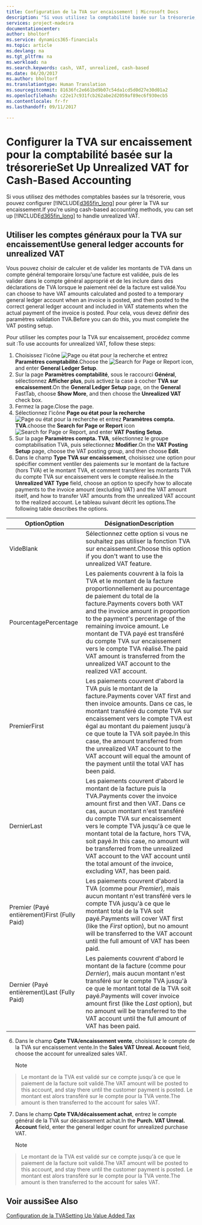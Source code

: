 ```yaml
---
title: Configuration de la TVA sur encaissement | Microsoft Docs
description: "Si vous utilisez la comptabilité basée sur la trésorerie, vous pouvez spécifier comment gérer la TVA sur encaissement pour les ventes et les achats."
services: project-madeira
documentationcenter: 
author: bholtorf
ms.service: dynamics365-financials
ms.topic: article
ms.devlang: na
ms.tgt_pltfrm: na
ms.workload: na
ms.search.keywords: cash, VAT, unrealized, cash-based
ms.date: 04/20/2017
ms.author: bholtorf
ms.translationtype: Human Translation
ms.sourcegitcommit: 81636fc2e661bd9b07c54da1cd5d0d27e30d01a2
ms.openlocfilehash: c22e17c931fcb262abe2d2059af89ec6f930ecb5
ms.contentlocale: fr-fr
ms.lasthandoff: 09/11/2017

---
```


# <a name="set-up-unrealized-vat-for-cash-based-accounting"></a><span data-ttu-id="0a49a-103">Configurer la TVA sur encaissement pour la comptabilité basée sur la trésorerie</span><span class="sxs-lookup"><span data-stu-id="0a49a-103">Set Up Unrealized VAT for Cash-Based Accounting</span></span>
<span data-ttu-id="0a49a-104">Si vous utilisez des méthodes comptables basées sur la trésorerie, vous pouvez configurer [!INCLUDE[d365fin_long](includes/d365fin_long_md.md)] pour gérer la TVA sur encaissement.</span><span class="sxs-lookup"><span data-stu-id="0a49a-104">If you're using cash-based accounting methods, you can set up [!INCLUDE[d365fin_long](includes/d365fin_long_md.md)] to handle unrealized VAT.</span></span>

## <a name="use-general-ledger-accounts-for-unrealized-vat"></a><span data-ttu-id="0a49a-105">Utiliser les comptes généraux pour la TVA sur encaissement</span><span class="sxs-lookup"><span data-stu-id="0a49a-105">Use general ledger accounts for unrealized VAT</span></span>
<span data-ttu-id="0a49a-106">Vous pouvez choisir de calculer et de valider les montants de TVA dans un compte général temporaire lorsqu'une facture est validée, puis de les valider dans le compte général approprié et de les inclure dans des déclarations de TVA lorsque le paiement réel de la facture est validé.</span><span class="sxs-lookup"><span data-stu-id="0a49a-106">You can choose to have VAT amounts calculated and posted to a temporary general ledger account when an invoice is posted, and then posted to the correct general ledger account and included in VAT statements when the actual payment of the invoice is posted.</span></span> <span data-ttu-id="0a49a-107">Pour cela, vous devez définir des paramètres validation TVA.</span><span class="sxs-lookup"><span data-stu-id="0a49a-107">Before you can do this, you must complete the VAT posting setup.</span></span>

<span data-ttu-id="0a49a-108">Pour utiliser les comptes pour la TVA sur encaissement, procédez comme suit :</span><span class="sxs-lookup"><span data-stu-id="0a49a-108">To use accounts for unrealized VAT, follow these steps:</span></span>
1. <span data-ttu-id="0a49a-109">Choisissez l'icône ![Page ou état pour la recherche](media/ui-search/search_small.png "icône Page ou état pour la recherche") et entrez **Paramètres comptabilité**.</span><span class="sxs-lookup"><span data-stu-id="0a49a-109">Choose the ![Search for Page or Report](media/ui-search/search_small.png "Search for Page or Report icon") icon, and enter **General Ledger Setup**.</span></span> 
2. <span data-ttu-id="0a49a-110">Sur la page **Paramètres comptabilité**, sous le raccourci **Général**, sélectionnez **Afficher plus**, puis activez la case à cocher **TVA sur encaissement**.</span><span class="sxs-lookup"><span data-stu-id="0a49a-110">On the **General Ledger Setup** page, on the **General** FastTab, choose **Show More**, and then choose the **Unrealized VAT** check box.</span></span>
3. <span data-ttu-id="0a49a-111">Fermez la page.</span><span class="sxs-lookup"><span data-stu-id="0a49a-111">Close the page.</span></span>
4. <span data-ttu-id="0a49a-112">Sélectionnez l'icône **Page ou état pour la recherche** ![Page ou état pour la recherche](media/ui-search/search_small.png "Icône Page ou état pour la recherche") et entrez **Paramètres compta. TVA**.</span><span class="sxs-lookup"><span data-stu-id="0a49a-112">choose the **Search for Page or Report** icon ![Search for Page or Report](media/ui-search/search_small.png "Search for Page or Report icon"), and enter **VAT Posting Setup**.</span></span> 
5. <span data-ttu-id="0a49a-113">Sur la page **Paramètres compta. TVA**, sélectionnez le groupe comptabilisation TVA, puis sélectionnez **Modifier**.</span><span class="sxs-lookup"><span data-stu-id="0a49a-113">On the **VAT Posting Setup** page, choose the VAT posting group, and then choose **Edit**.</span></span> 
6. <span data-ttu-id="0a49a-114">Dans le champ **Type TVA sur encaissement**, choisissez une option pour spécifier comment ventiler des paiements sur le montant de la facture (hors TVA) et le montant TVA, et comment transférer les montants TVA du compte TVA sur encaissement vers le compte réalisée.</span><span class="sxs-lookup"><span data-stu-id="0a49a-114">In the **Unrealized VAT Type** field, choose an option to specify how to allocate payments to the invoice amount (excluding VAT) and the VAT amount itself, and how to transfer VAT amounts from the unrealized VAT account to the realized account.</span></span> <span data-ttu-id="0a49a-115">Le tableau suivant décrit les options.</span><span class="sxs-lookup"><span data-stu-id="0a49a-115">The following table describes the options.</span></span>

| <span data-ttu-id="0a49a-116">Option</span><span class="sxs-lookup"><span data-stu-id="0a49a-116">Option</span></span> | <span data-ttu-id="0a49a-117">Désignation</span><span class="sxs-lookup"><span data-stu-id="0a49a-117">Description</span></span> |
| --- | --- |
| <span data-ttu-id="0a49a-118">Vide</span><span class="sxs-lookup"><span data-stu-id="0a49a-118">Blank</span></span> | <span data-ttu-id="0a49a-119">Sélectionnez cette option si vous ne souhaitez pas utiliser la fonction TVA sur encaissement.</span><span class="sxs-lookup"><span data-stu-id="0a49a-119">Choose this option if you don't want to use the unrealized VAT feature.</span></span> |
| <span data-ttu-id="0a49a-120">Pourcentage</span><span class="sxs-lookup"><span data-stu-id="0a49a-120">Percentage</span></span> | <span data-ttu-id="0a49a-121">Les paiements couvrent à la fois la TVA et le montant de la facture proportionnellement au pourcentage de paiement du total de la facture.</span><span class="sxs-lookup"><span data-stu-id="0a49a-121">Payments covers both VAT and the invoice amount in proportion to the payment's percentage of the remaining invoice amount.</span></span> <span data-ttu-id="0a49a-122">Le montant de TVA payé est transféré du compte TVA sur encaissement vers le compte TVA réalisé.</span><span class="sxs-lookup"><span data-stu-id="0a49a-122">The paid VAT amount is transferred from the unrealized VAT account to the realized VAT account.</span></span> |
| <span data-ttu-id="0a49a-123">Premier</span><span class="sxs-lookup"><span data-stu-id="0a49a-123">First</span></span> | <span data-ttu-id="0a49a-124">Les paiements couvrent d'abord la TVA puis le montant de la facture.</span><span class="sxs-lookup"><span data-stu-id="0a49a-124">Payments cover VAT first and then invoice amounts.</span></span> <span data-ttu-id="0a49a-125">Dans ce cas, le montant transféré du compte TVA sur encaissement vers le compte TVA est égal au montant du paiement jusqu'à ce que toute la TVA soit payée.</span><span class="sxs-lookup"><span data-stu-id="0a49a-125">In this case, the amount transferred from the unrealized VAT account to the VAT account will equal the amount of the payment until the total VAT has been paid.</span></span> |
| <span data-ttu-id="0a49a-126">Dernier</span><span class="sxs-lookup"><span data-stu-id="0a49a-126">Last</span></span> | <span data-ttu-id="0a49a-127">Les paiements couvrent d'abord le montant de la facture puis la TVA.</span><span class="sxs-lookup"><span data-stu-id="0a49a-127">Payments cover the invoice amount first and then VAT.</span></span> <span data-ttu-id="0a49a-128">Dans ce cas, aucun montant n'est transféré du compte TVA sur encaissement vers le compte TVA jusqu'à ce que le montant total de la facture, hors TVA, soit payé.</span><span class="sxs-lookup"><span data-stu-id="0a49a-128">In this case, no amount will be transferred from the unrealized VAT account to the VAT account until the total amount of the invoice, excluding VAT, has been paid.</span></span> |
| <span data-ttu-id="0a49a-129">Premier (Payé entièrement)</span><span class="sxs-lookup"><span data-stu-id="0a49a-129">First (Fully Paid)</span></span> | <span data-ttu-id="0a49a-130">Les paiements couvrent d'abord la TVA (comme pour _Premier_), mais aucun montant n'est transféré vers le compte TVA jusqu'à ce que le montant total de la TVA soit payé.</span><span class="sxs-lookup"><span data-stu-id="0a49a-130">Payments will cover VAT first (like the _First_ option), but no amount will be transferred to the VAT account until the full amount of VAT has been paid.</span></span> |
| <span data-ttu-id="0a49a-131">Dernier (Payé entièrement)</span><span class="sxs-lookup"><span data-stu-id="0a49a-131">Last (Fully Paid)</span></span> | <span data-ttu-id="0a49a-132">Les paiements couvrent d'abord le montant de la facture (comme pour _Dernier_), mais aucun montant n'est transféré sur le compte TVA jusqu'à ce que le montant total de la TVA soit payé.</span><span class="sxs-lookup"><span data-stu-id="0a49a-132">Payments will cover invoice amount first (like the _Last_ option), but no amount will be transferred to the VAT account until the full amount of VAT has been paid.</span></span> |

6. <span data-ttu-id="0a49a-133">Dans le champ **Cpte TVA/encaissement vente**, choisissez le compte de la TVA sur encaissement vente.</span><span class="sxs-lookup"><span data-stu-id="0a49a-133">In the **Sales VAT Unreal. Account** field, choose the account for unrealized sales VAT.</span></span>

    > [!NOTE]  
>   <span data-ttu-id="0a49a-134">Le montant de la TVA est validé sur ce compte jusqu'à ce que le paiement de la facture soit validé.</span><span class="sxs-lookup"><span data-stu-id="0a49a-134">The VAT amount will be posted to this account, and stay there until the customer payment is posted.</span></span> <span data-ttu-id="0a49a-135">Le montant est alors transféré sur le compte pour la TVA vente.</span><span class="sxs-lookup"><span data-stu-id="0a49a-135">The amount is then transferred to the account for sales VAT.</span></span>
7. <span data-ttu-id="0a49a-136">Dans le champ **Cpte TVA/décaissement achat**, entrez le compte général de la TVA sur décaissement achat.</span><span class="sxs-lookup"><span data-stu-id="0a49a-136">In the **Purch. VAT Unreal. Account** field, enter the general ledger count for unrealized purchase VAT.</span></span>

    > [!NOTE]  
>   <span data-ttu-id="0a49a-137">Le montant de la TVA est validé sur ce compte jusqu'à ce que le paiement de la facture soit validé.</span><span class="sxs-lookup"><span data-stu-id="0a49a-137">The VAT amount will be posted to this account, and stay there until the customer payment is posted.</span></span> <span data-ttu-id="0a49a-138">Le montant est alors transféré sur le compte pour la TVA vente.</span><span class="sxs-lookup"><span data-stu-id="0a49a-138">The amount is then transferred to the account for sales VAT.</span></span>

## <a name="see-also"></a><span data-ttu-id="0a49a-139">Voir aussi</span><span class="sxs-lookup"><span data-stu-id="0a49a-139">See Also</span></span>
[<span data-ttu-id="0a49a-140">Configuration de la TVA</span><span class="sxs-lookup"><span data-stu-id="0a49a-140">Setting Up Value Added Tax</span></span>](finance-setup-vat.md)
